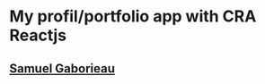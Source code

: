 # My profil/portfolio app with CRA Reactjs
## [Samuel Gaborieau](https://orivoir.github.io/profil-reactjs/)
